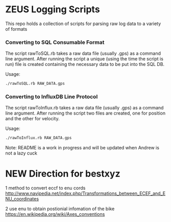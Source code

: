 # ZEUS Logging Scripts
This repo holds a collection of scripts for parsing raw log data to a variety of formats

### Converting to SQL Consumable Format
The script rawToSQL.rb takes a raw data file (usually .gps) as a command line argument.
After running the script a unique (using the time the script is run) file is created containing the necessary data to be put into the SQL DB.

Usage:
```sh
./rawToSQL.rb RAW_DATA.gps
```

### Converting to InfluxDB Line Protocol
The script rawToInflux.rb takes a raw data file (usually .gps) as a command line argument.
After running the script two files are created, one for position and the other for velocity.

Usage:
```sh
./rawToInflux.rb RAW_DATA.gps
```
Note: README is a work in progress and will be updated when Andrew is not a lazy cuck

# NEW Direction for bestxyz

1 method to convert eccf to enu cords
http://www.navipedia.net/index.php/Transformations_between_ECEF_and_ENU_coordinates

2 use enu to obtain postionial infomation of the bike
https://en.wikipedia.org/wiki/Axes_conventions

